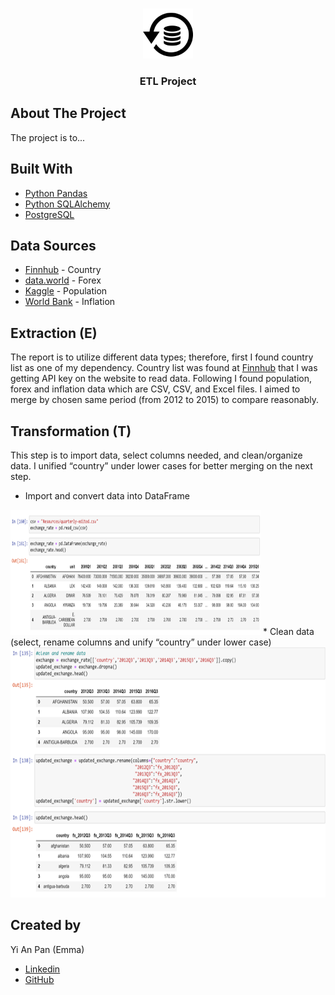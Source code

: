 <!-- PROJECT LOGO -->
<br />
<p align="center">
    <img src="image/icon.png" alt="Logo" width="80" height="80">
  <h3 align="center">ETL Project</h3>
</p>

## About The Project
The project is to...
  
## Built With
* [Python Pandas](https://pandas.pydata.org/) 
* [Python SQLAlchemy](https://www.sqlalchemy.org/) 
* [PostgreSQL](https://www.postgresql.org/) 

## Data Sources
* [Finnhub](https://finnhub.io/docs/api#country) - Country
* [data.world](https://data.world/associatedpress/foreign-exchange-rates) - Forex
* [Kaggle](https://www.kaggle.com/tanuprabhu/population-by-country-2020?select=population_by_country_2020.csv) - Population
* [World Bank](https://data.worldbank.org/indicator/FP.CPI.TOTL.ZG?end=2019&start=2019&view=bar) - Inflation

## Extraction (E)
The report is to utilize different data types; therefore, first I found country list as one of my dependency. Country list was found at [Finnhub](https://finnhub.io/) that I was getting API key on the website to read data. Following I found population, forex and inflation data which are CSV, CSV, and Excel files. I aimed to merge by chosen same period (from 2012 to 2015) to compare reasonably.   

## Transformation (T)
This step is to import data, select columns needed, and clean/organize data. I unified “country” under lower cases for better merging on the next step. 
* Import and convert data into DataFrame
<img src="image/screenshot1.png" alt="Webpage Screenshot" width="400" height="200">
* Clean data (select, rename columns and unify “country” under lower case) 
<img src="image/screenshot2.png" alt="Webpage Screenshot" width="800" height="400">

## Created by 
Yi An Pan (Emma)
* [Linkedin](https://www.linkedin.com/in/emmayianpan/) 
* [GitHub](https://github.com/emmayianpan)
